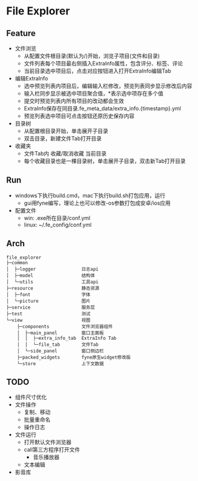 # File Explorer

## Feature
* 文件浏览
  * 从配置文件根目录(默认为/)开始，浏览子项目(文件和目录)
  * 文件列表每个项目最右侧插入ExtraInfo属性，包含评分、标签、评论
  * 当前目录选中项目后，点击对应按钮进入打开ExtraInfo编辑Tab
* 编辑ExtraInfo
  * 选中预览列表内项目后，编辑输入栏修改，预览列表同步显示修改后内容
  * 输入栏同步显示被选中项目聚合值，*表示选中项存在多个值
  * 提交时预览列表内所有项目的改动都会生效
  * ExtraInfo保存在同目录.fe_meta_data/extra_info.{timestamp}.yml
  * 预览列表选中项目可点击按钮还原历史保存内容
* 目录树
  * 从配置根目录开始，单击展开子目录
  * 双击目录，新建文件Tab打开目录
* 收藏夹
  * 文件Tab内 收藏/取消收藏 当前目录
  * 每个收藏目录也是一棵目录树，单击展开子目录，双击新Tab打开目录

## Run
* windows下执行build.cmd，mac下执行build.sh打包应用，运行
  * gui用fyne编写，理论上也可以修改-os参数打包成安卓/ios应用
* 配置文件
  * win: .exe所在目录/conf.yml
  * linux: ~/.fe_config/conf.yml

## Arch
```
file_explorer
├─common
│  ├─logger                 日志api
│  ├─model                  结构体
│  └─utils                  工具api
├─resource                  静态资源
│  ├─font                   字体
│  └─picture                图片
├─service                   服务层
├─test                      测试
└─view                      视图
    ├─components            文件浏览器组件
    │  ├─main_panel         窗口主面板
    │  │  ├─extra_info_tab  ExtraInfo Tab
    │  │  └─file_tab        文件Tab
    │  └─side_panel         窗口侧边栏
    ├─packed_widgets        fyne原生widget修改版
    └─store                 上下文数据
```

## TODO
* 组件尺寸优化
* 文件操作
  * 复制、移动
  * 批量重命名
  * 操作日志
* 文件运行
  * 打开默认文件浏览器
  * call第三方程序打开文件
    * 音乐播放器
  * 文本编辑
* 影音库
